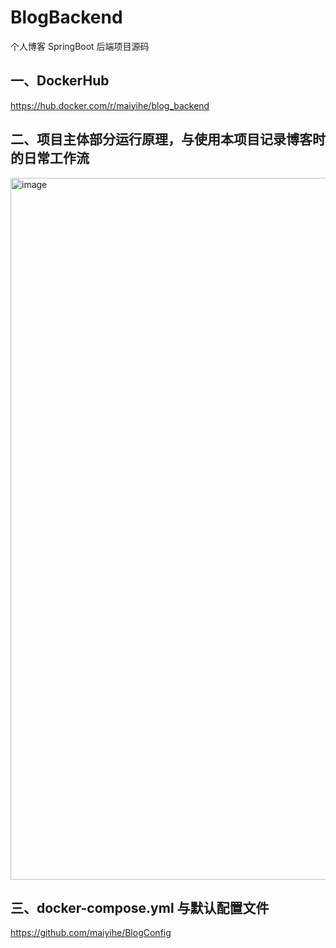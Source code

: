 # BlogBackend
个人博客 SpringBoot 后端项目源码

## 一、DockerHub
https://hub.docker.com/r/maiyihe/blog_backend

## 二、项目主体部分运行原理，与使用本项目记录博客时的日常工作流
<img width="1419" height="1123" alt="image" src="https://github.com/user-attachments/assets/83d1dad2-62a2-4313-bcc0-d0f5579cd13d" />

## 三、docker-compose.yml 与默认配置文件
https://github.com/maiyihe/BlogConfig
